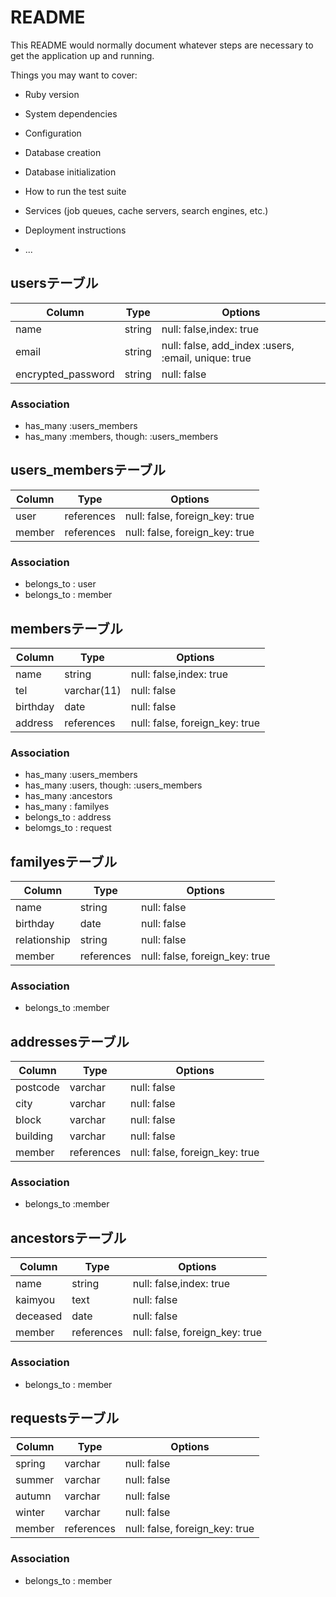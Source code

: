 # README

This README would normally document whatever steps are necessary to get the
application up and running.

Things you may want to cover:

* Ruby version

* System dependencies

* Configuration

* Database creation

* Database initialization

* How to run the test suite

* Services (job queues, cache servers, search engines, etc.)

* Deployment instructions

* ...

## usersテーブル

|Column|Type|Options|
|------|----|-------|
|name|string|null: false,index: true|
|email|string|null: false, add_index :users, :email, unique: true|
|encrypted_password|string|null: false|

### Association
- has_many :users_members
- has_many :members, though: :users_members


## users_membersテーブル

|Column|Type|Options|
|------|----|-------|
|user|references|null: false, foreign_key: true|
|member|references|null: false, foreign_key: true|

### Association
- belongs_to : user
- belongs_to : member


## membersテーブル

|Column|Type|Options|
|------|----|-------|
|name|string|null: false,index: true|
|tel|varchar(11)|null: false|
|birthday|date|null: false|
|address|references|null: false, foreign_key: true|

### Association
- has_many :users_members
- has_many :users, though: :users_members
- has_many :ancestors
- has_many : familyes
- belongs_to : address
- belomgs_to : request


## familyesテーブル

|Column|Type|Options|
|------|----|-------|
|name|string|null: false|
|birthday|date|null: false|
|relationship|string|null: false|
|member|references|null: false, foreign_key: true|

### Association
- belongs_to :member


## addressesテーブル

|Column|Type|Options|
|------|----|-------|
|postcode|varchar|null: false|
|city|varchar|null: false|
|block|varchar|null: false|
|building|varchar|null: false|
|member|references|null: false, foreign_key: true|

### Association
- belongs_to :member

## ancestorsテーブル

|Column|Type|Options|
|------|----|-------|
|name|string|null: false,index: true|
|kaimyou|text|null: false|
|deceased|date|null: false|
|member|references|null: false, foreign_key: true|

### Association
- belongs_to : member


## requestsテーブル

|Column|Type|Options|
|------|----|-------|
|spring|varchar|null: false|
|summer|varchar|null: false|
|autumn|varchar|null: false|
|winter|varchar|null: false|
|member|references|null: false, foreign_key: true|

### Association
- belongs_to : member